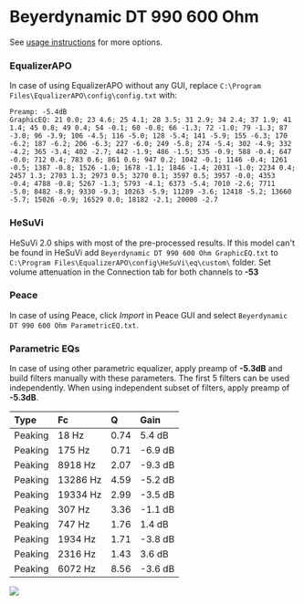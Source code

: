 # Beyerdynamic DT 990 600 Ohm
See [usage instructions](https://github.com/jaakkopasanen/AutoEq#usage) for more options.

### EqualizerAPO
In case of using EqualizerAPO without any GUI, replace `C:\Program Files\EqualizerAPO\config\config.txt`
with:
```
Preamp: -5.4dB
GraphicEQ: 21 0.0; 23 4.6; 25 4.1; 28 3.5; 31 2.9; 34 2.4; 37 1.9; 41 1.4; 45 0.8; 49 0.4; 54 -0.1; 60 -0.8; 66 -1.3; 72 -1.0; 79 -1.3; 87 -3.0; 96 -3.9; 106 -4.5; 116 -5.0; 128 -5.4; 141 -5.9; 155 -6.3; 170 -6.2; 187 -6.2; 206 -6.3; 227 -6.0; 249 -5.8; 274 -5.4; 302 -4.9; 332 -4.2; 365 -3.4; 402 -2.7; 442 -1.9; 486 -1.5; 535 -0.9; 588 -0.4; 647 -0.0; 712 0.4; 783 0.6; 861 0.6; 947 0.2; 1042 -0.1; 1146 -0.4; 1261 -0.5; 1387 -0.8; 1526 -1.0; 1678 -1.1; 1846 -1.4; 2031 -1.0; 2234 0.4; 2457 1.3; 2703 1.3; 2973 0.5; 3270 0.1; 3597 0.5; 3957 -0.0; 4353 -0.4; 4788 -0.8; 5267 -1.3; 5793 -4.1; 6373 -5.4; 7010 -2.6; 7711 -5.0; 8482 -8.9; 9330 -9.3; 10263 -5.9; 11289 -3.6; 12418 -5.2; 13660 -5.7; 15026 -0.9; 16529 0.0; 18182 -2.1; 20000 -2.7
```

### HeSuVi
HeSuVi 2.0 ships with most of the pre-processed results. If this model can't be found in HeSuVi add
`Beyerdynamic DT 990 600 Ohm GraphicEQ.txt` to `C:\Program Files\EqualizerAPO\config\HeSuVi\eq\custom\` folder.
Set volume attenuation in the Connection tab for both channels to **-53**

### Peace
In case of using Peace, click *Import* in Peace GUI and select `Beyerdynamic DT 990 600 Ohm ParametricEQ.txt`.

### Parametric EQs
In case of using other parametric equalizer, apply preamp of **-5.3dB** and build filters manually
with these parameters. The first 5 filters can be used independently.
When using independent subset of filters, apply preamp of **-5.3dB**.

| Type    | Fc       |    Q | Gain    |
|:--------|:---------|:-----|:--------|
| Peaking | 18 Hz    | 0.74 | 5.4 dB  |
| Peaking | 175 Hz   | 0.71 | -6.9 dB |
| Peaking | 8918 Hz  | 2.07 | -9.3 dB |
| Peaking | 13286 Hz | 4.59 | -5.2 dB |
| Peaking | 19334 Hz | 2.99 | -3.5 dB |
| Peaking | 307 Hz   | 3.36 | -1.1 dB |
| Peaking | 747 Hz   | 1.76 | 1.4 dB  |
| Peaking | 1934 Hz  | 1.71 | -3.8 dB |
| Peaking | 2316 Hz  | 1.43 | 3.6 dB  |
| Peaking | 6072 Hz  | 8.56 | -3.6 dB |

![](https://raw.githubusercontent.com/jaakkopasanen/AutoEq/master/results/headphonecom/sbaf-serious/Beyerdynamic%20DT%20990%20600%20Ohm/Beyerdynamic%20DT%20990%20600%20Ohm.png)